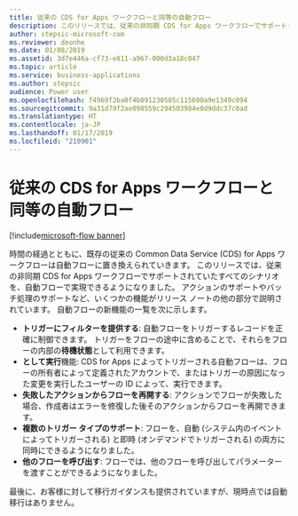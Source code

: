 ```yaml
---
title: 従来の CDS for Apps ワークフローと同等の自動フロー
description: このリリースでは、従来の非同期 CDS for Apps ワークフローでサポートされていたすべてのシナリオを、自動フローで実現できるようになりました。
author: stepsic-microsoft-com
ms.reviewer: deonhe
ms.date: 01/08/2019
ms.assetid: 3d7e446a-cf73-e811-a967-000d3a18c047
ms.topic: article
ms.service: business-applications
ms.author: stepsic
audience: Power user
ms.openlocfilehash: f4969f2ba0f4b091230585c115600a9e1349c094
ms.sourcegitcommit: 9a31d79f2ae098559c294503984e0d9ddc37c0ad
ms.translationtype: HT
ms.contentlocale: ja-JP
ms.lasthandoff: 01/17/2019
ms.locfileid: "210901"
---
```

# <a name="automated-flow-parity-with-classic-cds-for-apps-workflows"></a>従来の CDS for Apps ワークフローと同等の自動フロー


[!include[microsoft-flow banner](../includes/microsoft-flow.md)]

時間の経過とともに、既存の従来の Common Data Service (CDS) for Apps ワークフローは自動フローに置き換えられていきます。 このリリースでは、従来の非同期 CDS for Apps ワークフローでサポートされていたすべてのシナリオを、自動フローで実現できるようになりました。 アクションのサポートやバッチ処理のサポートなど、いくつかの機能がリリース ノートの他の部分で説明されています。 自動フローの新機能の一覧を次に示します。

- **トリガーにフィルターを提供する**: 自動フローをトリガーするレコードを正確に制御できます。 トリガーをフローの途中に含めることで、それらをフローの内部の**待機状態**として利用できます。
- **として実行**機能: CDS for Apps によってトリガーされる自動フローは、フローの所有者によって定義されたアカウントで、またはトリガーの原因になった変更を実行したユーザーの ID によって、実行できます。
- **失敗したアクションからフローを再開する**: アクションでフローが失敗した場合、作成者はエラーを修復した後そのアクションからフローを再開できます。
- **複数のトリガー タイプのサポート**: フローを、自動 (システム内のイベントによってトリガーされる) と即時 (オンデマンドでトリガーされる) の両方に同時にできるようになりました。
- **他のフローを呼び出す**: フローでは、他のフローを呼び出してパラメーターを渡すことができるようになりました。

最後に、お客様に対して移行ガイダンスも提供されていますが、現時点では自動移行はありません。
